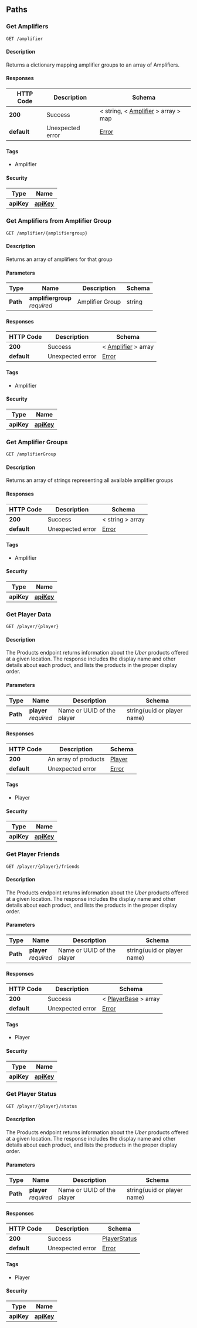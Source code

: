 
<a name="paths"></a>
## Paths

<a name="amplifier-get"></a>
### Get Amplifiers
```
GET /amplifier
```


#### Description
Returns a dictionary mapping amplifier groups to an array of Amplifiers.


#### Responses

|HTTP Code|Description|Schema|
|---|---|---|
|**200**|Success|< string, < [Amplifier](#amplifier) > array > map|
|**default**|Unexpected error|[Error](#error)|


#### Tags

* Amplifier


#### Security

|Type|Name|
|---|---|
|**apiKey**|**[apiKey](#apikey)**|


<a name="amplifier-amplifiergroup-get"></a>
### Get Amplifiers from Amplifier Group
```
GET /amplifier/{amplifiergroup}
```


#### Description
Returns an array of amplifiers for that group


#### Parameters

|Type|Name|Description|Schema|
|---|---|---|---|
|**Path**|**amplifiergroup**  <br>*required*|Amplifier Group|string|


#### Responses

|HTTP Code|Description|Schema|
|---|---|---|
|**200**|Success|< [Amplifier](#amplifier) > array|
|**default**|Unexpected error|[Error](#error)|


#### Tags

* Amplifier


#### Security

|Type|Name|
|---|---|
|**apiKey**|**[apiKey](#apikey)**|


<a name="amplifiergroup-get"></a>
### Get Amplifier Groups
```
GET /amplifierGroup
```


#### Description
Returns an array of strings representing all available amplifier groups


#### Responses

|HTTP Code|Description|Schema|
|---|---|---|
|**200**|Success|< string > array|
|**default**|Unexpected error|[Error](#error)|


#### Tags

* Amplifier


#### Security

|Type|Name|
|---|---|
|**apiKey**|**[apiKey](#apikey)**|


<a name="player-player-get"></a>
### Get Player Data
```
GET /player/{player}
```


#### Description
The Products endpoint returns information about the *Uber* products
offered at a given location. The response includes the display name
and other details about each product, and lists the products in the
proper display order.


#### Parameters

|Type|Name|Description|Schema|
|---|---|---|---|
|**Path**|**player**  <br>*required*|Name or UUID of the player|string(uuid or player name)|


#### Responses

|HTTP Code|Description|Schema|
|---|---|---|
|**200**|An array of products|[Player](#player)|
|**default**|Unexpected error|[Error](#error)|


#### Tags

* Player


#### Security

|Type|Name|
|---|---|
|**apiKey**|**[apiKey](#apikey)**|


<a name="player-player-friends-get"></a>
### Get Player Friends
```
GET /player/{player}/friends
```


#### Description
The Products endpoint returns information about the *Uber* products
offered at a given location. The response includes the display name
and other details about each product, and lists the products in the
proper display order.


#### Parameters

|Type|Name|Description|Schema|
|---|---|---|---|
|**Path**|**player**  <br>*required*|Name or UUID of the player|string(uuid or player name)|


#### Responses

|HTTP Code|Description|Schema|
|---|---|---|
|**200**|Success|< [PlayerBase](#playerbase) > array|
|**default**|Unexpected error|[Error](#error)|


#### Tags

* Player


#### Security

|Type|Name|
|---|---|
|**apiKey**|**[apiKey](#apikey)**|


<a name="player-player-status-get"></a>
### Get Player Status
```
GET /player/{player}/status
```


#### Description
The Products endpoint returns information about the *Uber* products
offered at a given location. The response includes the display name
and other details about each product, and lists the products in the
proper display order.


#### Parameters

|Type|Name|Description|Schema|
|---|---|---|---|
|**Path**|**player**  <br>*required*|Name or UUID of the player|string(uuid or player name)|


#### Responses

|HTTP Code|Description|Schema|
|---|---|---|
|**200**|Success|[PlayerStatus](#playerstatus)|
|**default**|Unexpected error|[Error](#error)|


#### Tags

* Player


#### Security

|Type|Name|
|---|---|
|**apiKey**|**[apiKey](#apikey)**|



